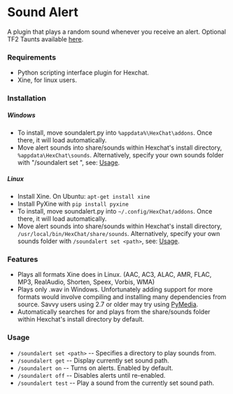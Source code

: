 Sound Alert
=====
A plugin that plays a random sound whenever you receive an alert.
Optional TF2 Taunts available [here](http://github.com/captain-lightning/Sound-Alert). 

### Requirements
- Python scripting interface plugin for Hexchat.
- Xine, for linux users.

### Installation

##### Windows
- To install, move soundalert.py into ```%appdata%\HexChat\addons```. Once there, it will load automatically.
- Move alert sounds into share/sounds within Hexchat's install directory, ```%appdata\HexChat\sounds```. Alternatively, specify your own sounds folder with "/soundalert set <path>", see: [Usage](#Usage).

##### Linux
- Install Xine. On Ubuntu: ```apt-get install xine```
- Install PyXine with ```pip install pyxine```
- To install, move soundalert.py into ```~/.config/HexChat/addons```. Once there, it will load automatically.
- Move alert sounds into share/sounds within Hexchat's install directory, ```/usr/local/bin/HexChat/share/sounds```. Alternatively, specify your own sounds folder with ```/soundalert set <path>```, see: [Usage](#Usage).

### Features
- Plays all formats Xine does in Linux. (AAC, AC3, ALAC, AMR, FLAC, MP3, RealAudio, Shorten, Speex, Vorbis, WMA)
- Plays only .wav in Windows. Unfortunately adding support for more formats would involve compiling and installing many dependencies from source. Savvy users using 2.7 or older may try using [PyMedia](http://www.lfd.uci.edu/~gohlke/pythonlibs/#pymedia).
- Automatically searches for and plays from the share/sounds folder within Hexchat's install directory by default.

### Usage
- ```/soundalert set <path>``` -- Specifies a directory to play sounds from.
- ```/soundalert get``` -- Display currently set sound path.
- ```/soundalert on``` -- Turns on alerts. Enabled by default.
- ```/soundalert off``` -- Disables alerts until re-enabled.
- ```/soundalert test``` -- Play a sound from the currently set sound path.
